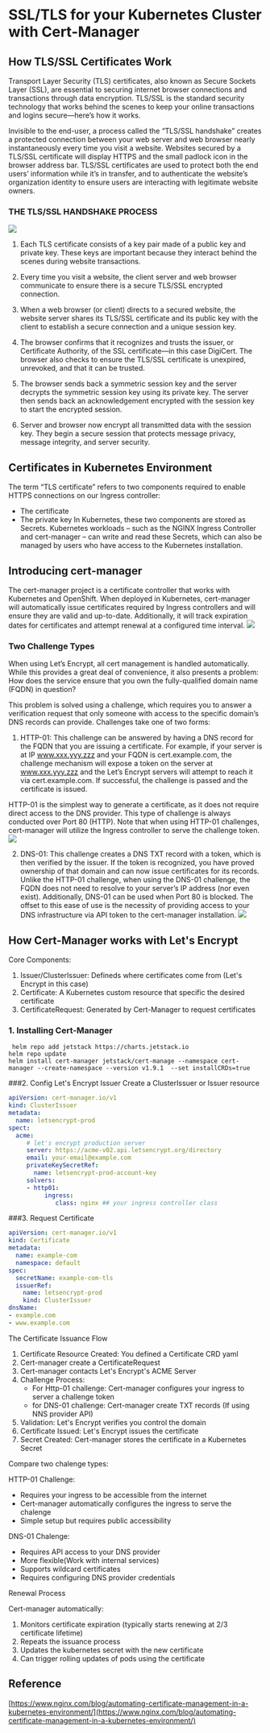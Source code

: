 # SSL/TLS for your Kubernetes Cluster with Cert-Manager

## How TLS/SSL Certificates Work
Transport Layer Security (TLS) certificates, also known as Secure Sockets Layer (SSL), are essential to securing internet browser connections and transactions through data encryption. TLS/SSL is the standard security technology that works behind the scenes to keep your online transactions and logins secure—here’s how it works.

Invisible to the end-user, a process called the “TLS/SSL handshake” creates a protected connection between your web server and web browser nearly instantaneously every time you visit a website. Websites secured by a TLS/SSL certificate will display HTTPS and the small padlock icon in the browser address bar. TLS/SSL certificates are used to protect both the end users’ information while it’s in transfer, and to authenticate the website’s organization identity to ensure users are interacting with legitimate website owners.

### THE TLS/SSL HANDSHAKE PROCESS
![](../../img/HowTLSWorks_Chart.png)
1. Each TLS certificate consists of a key pair made of a public key and private key.
These keys are important because they interact behind the scenes during website transactions.

2. Every time you visit a website, the client server and web browser communicate to ensure there is a secure TLS/SSL encrypted connection.

3. When a web browser (or client) directs to a secured website, the website server shares its TLS/SSL certificate and its public key with the client to establish a secure connection and a unique session key.

4. The browser confirms that it recognizes and trusts the issuer, or Certificate Authority, of the SSL certificate—in this case DigiCert. The browser also checks to ensure the TLS/SSL certificate is unexpired, unrevoked, and that it can be trusted.

5. The browser sends back a symmetric session key and the server decrypts the symmetric session key using its private key. The server then sends back an acknowledgement encrypted with the session key to start the encrypted session.

6. Server and browser now encrypt all transmitted data with the session key. They begin a secure session that protects message privacy, message integrity, and server security.

## Certificates in Kubernetes Environment
The term “TLS certificate” refers to two components required to enable HTTPS connections on our Ingress controller:
* The certificate
* The private key
In Kubernetes, these two components are stored as Secrets. Kubernetes workloads – such as the NGINX Ingress Controller and cert-manager – can write and read these Secrets, which can also be managed by users who have access to the Kubernetes installation.

## Introducing cert-manager
The cert-manager project is a certificate controller that works with Kubernetes and OpenShift. When deployed in Kubernetes, cert-manager will automatically issue certificates required by Ingress controllers and will ensure they are valid and up-to-date. Additionally, it will track expiration dates for certificates and attempt renewal at a configured time interval. 
![](../../img/CertMngmntK8s-cert-manager.svg)
### Two Challenge Types
When using Let’s Encrypt, all cert management is handled automatically. While this provides a great deal of convenience, it also presents a problem: How does the service ensure that you own the fully-qualified domain name (FQDN) in question?

This problem is solved using a challenge, which requires you to answer a verification request that only someone with access to the specific domain’s DNS records can provide. Challenges take one of two forms:

1. HTTP-01: This challenge can be answered by having a DNS record for the FQDN that you are issuing a certificate. For example, if your server is at IP www.xxx.yyy.zzz and your FQDN is cert.example.com, the challenge mechanism will expose a token on the server at www.xxx.yyy.zzz and the Let’s Encrypt servers will attempt to reach it via cert.example.com. If successful, the challenge is passed and the certificate is issued.
 

HTTP-01 is the simplest way to generate a certificate, as it does not require direct access to the DNS provider. This type of challenge is always conducted over Port 80 (HTTP). Note that when using HTTP-01 challenges, cert-manager will utilize the Ingress controller to serve the challenge token.
![](../../img/challenge-type01svg.svg)

2. DNS-01: This challenge creates a DNS TXT record with a token, which is then verified by the issuer. If the token is recognized, you have proved ownership of that domain and can now issue certificates for its records. Unlike the HTTP-01 challenge, when using the DNS-01 challenge, the FQDN does not need to resolve to your server’s IP address (nor even exist). Additionally, DNS-01 can be used when Port 80 is blocked. The offset to this ease of use is the necessity of providing access to your DNS infrastructure via API token to the cert-manager installation.
![](../../img/chalengeType02.svg)

## How Cert-Manager works with Let's Encrypt

Core Components:

1. Issuer/ClusterIssuer: Defineds where certificates come from (Let's Encrypt in this case)
2. Certificate: A Kubernetes custom resource that specific the desired certificate
3. CertificateRequest: Generated by Cert-Manager to request certificates

### 1.  Installing Cert-Manager

```
 helm repo add jetstack https://charts.jetstack.io
helm repo update
helm install cert-manager jetstack/cert-manage --namespace cert-manager --create-namespace --version v1.9.1  --set installCRDs=true 
```

###2. Config Let's Encrypt Issuer
Create a ClusterIssuer or Issuer resource
```yml
apiVersion: cert-manager.io/v1
kind: ClusterIssuer
metadata:
  name: letsencrypt-prod
spect:
  acme:
     # let's encrypt production server
     server: https://acme-v02.api.letsencrypt.org/directory
     email: your-email@example.com
     privateKeySecretRef:
       name: letsencrypt-prod-account-key
     solvers:
     - http01:
          ingress:
             class: nginx ## your ingress controller class

```
###3. Request Certificate
```yaml
apiVersion: cert-manager.io/v1
kind: Certificate
metadata:
  name: example-com
  namespace: default
spec:
  secretName: example-com-tls
  issuerRef:
    name: letsencrypt-prod
    kind: ClusterIssuer
dnsName:
- example.com
- www.example.com
```

The Certificate Issuance Flow
1. Certificate Resource Created: You defined a Certificate CRD yaml
2. Cert-manager create a CertificateRequest
3. Cert-manager contacts Let's Encrypt's ACME Server
4. Challenge Process:
   * For Http-01 challenge: Cert-manager configures your ingress to server a challenge token
   * for DNS-01 challenge: Cert-manager create TXT records (If using NNS provider API)
5. Validation: Let's Encrypt verifies you control the domain
6. Certificate Issued: Let's Encrypt issues the certificate
7. Secret Created: Cert-manager stores the certificate in a Kubernetes Secret

Compare two chalenge types:

   HTTP-01 Challenge:
   * Requires your ingress to be accessible from the internet
   * Cert-manager automatically configures the ingress to serve the chalenge
   * Simple setup but requires public accessibility
  
   DNS-01 Chalenge:
   * Requires API access to your DNS provider
   * More flexible(Work with internal services)
   * Supports wildcard certificates
   * Requires configuring DNS provider credentials

Renewal Process

Cert-manager automatically:
1. Monitors certificate expiration (typically starts renewing at 2/3 certificate lifetime)
2. Repeats the issuance process
3. Updates the kubernetes secret with the new certificate
4. Can trigger rolling updates of pods using the certificate
     



## Reference
[https://www.nginx.com/blog/automating-certificate-management-in-a-kubernetes-environment/](https://www.nginx.com/blog/automating-certificate-management-in-a-kubernetes-environment/)
